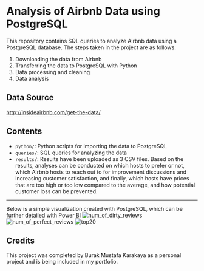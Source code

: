# Analysis of Airbnb Data using PostgreSQL

This repository contains SQL queries to analyze Airbnb data using a PostgreSQL database. The steps taken in the project are as follows:

1. Downloading the data from Airbnb
2. Transferring the data to PostgreSQL with Python
3. Data processing and cleaning
4. Data analysis

## Data Source
http://insideairbnb.com/get-the-data/

## Contents
- `python/`: Python scripts for importing the data to PostgreSQL
- `queries/`: SQL queries for analyzing the data
- `results/`: Results have been uploaded as 3 CSV files. Based on the results, analyses can be conducted on which hosts to prefer or not, which Airbnb hosts to reach out to for improvement discussions and increasing customer satisfaction, and finally, which hosts have prices that are too high or too low compared to the average, and how potential customer loss can be prevented.
-----------------------------------------------
Below is a simple visualization created with PostgreSQL, which can be further detailed with Power BI
![num_of_dirty_reviews](https://user-images.githubusercontent.com/110420596/229288285-b6e9d229-4d29-4c69-af7a-b7099a7c019f.png)
![num_of_perfect_reviews](https://user-images.githubusercontent.com/110420596/229288287-37f1573e-2165-4150-9cbd-8aef2a4c2858.png)
![top20](https://user-images.githubusercontent.com/110420596/229288288-1391e348-0c3f-4b87-ae7b-4e58792f3445.png)


## Credits
This project was completed by Burak Mustafa Karakaya as a personal project and is being included in my portfolio.

